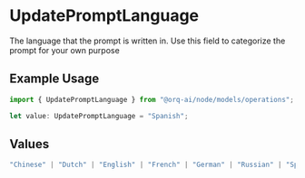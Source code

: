 # UpdatePromptLanguage

The language that the prompt is written in. Use this field to categorize the prompt for your own purpose

## Example Usage

```typescript
import { UpdatePromptLanguage } from "@orq-ai/node/models/operations";

let value: UpdatePromptLanguage = "Spanish";
```

## Values

```typescript
"Chinese" | "Dutch" | "English" | "French" | "German" | "Russian" | "Spanish"
```